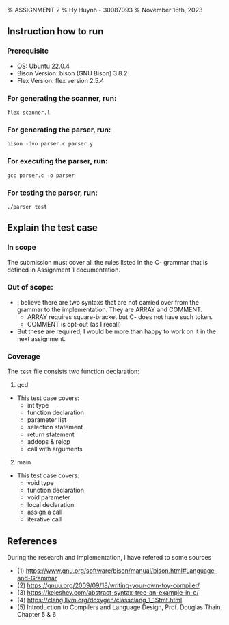% ASSIGNMENT 2
% Hy Huynh - 30087093
% November 16th, 2023


## Instruction how to run

### Prerequisite
- OS: Ubuntu 22.0.4
- Bison Version: bison (GNU Bison) 3.8.2
- Flex Version: flex version 2.5.4

### For generating the scanner, run:
`flex scanner.l`

### For generating the parser, run:
`bison -dvo parser.c parser.y`

### For executing the parser, run:
`gcc parser.c -o parser`

### For testing the parser, run:
`./parser test`


## Explain the test case
### In scope
The submission must cover all the rules listed in the C- grammar that is defined in Assignment 1 documentation.
### Out of scope:
- I believe there are two syntaxs that are not carried over from the grammar to the implementation. They are ARRAY and COMMENT.
    - ARRAY requires square-bracket but C- does not have such token.
    - COMMENT is opt-out (as I recall)
- But these are required, I would be more than happy to work on it in the next assignment.
### Coverage
The `test` file consists two function declaration:
1. gcd
- This test case covers:
   - int type
   - function declaration
   - parameter list
   - selection statement
   - return statement
   - addops & relop
   - call with arguments

2. main
- This test case covers:
    - void type
    - function declaration
    - void parameter
    - local declaration
    - assign a call
    - iterative call

## References
During the research and implementation, I have refered to some sources
- (1) https://www.gnu.org/software/bison/manual/bison.html#Language-and-Grammar
- (2) https://gnuu.org/2009/09/18/writing-your-own-toy-compiler/
- (3) https://keleshev.com/abstract-syntax-tree-an-example-in-c/
- (4) https://clang.llvm.org/doxygen/classclang_1_1Stmt.html
- (5) Introduction to Compilers and Language Design, Prof. Douglas Thain, Chapter 5 & 6




